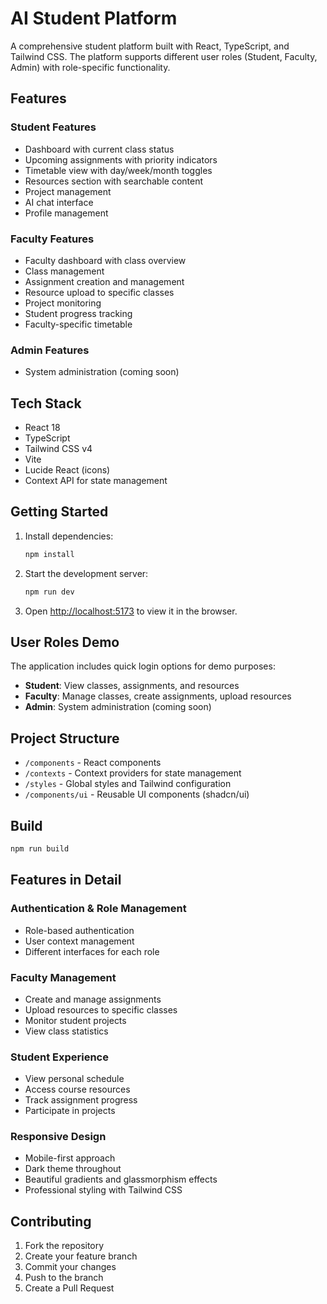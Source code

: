 # AI Student Platform

A comprehensive student platform built with React, TypeScript, and Tailwind CSS. The platform supports different user roles (Student, Faculty, Admin) with role-specific functionality.

## Features

### Student Features
- Dashboard with current class status
- Upcoming assignments with priority indicators
- Timetable view with day/week/month toggles
- Resources section with searchable content
- Project management
- AI chat interface
- Profile management

### Faculty Features
- Faculty dashboard with class overview
- Class management
- Assignment creation and management
- Resource upload to specific classes
- Project monitoring
- Student progress tracking
- Faculty-specific timetable

### Admin Features
- System administration (coming soon)

## Tech Stack

- React 18
- TypeScript
- Tailwind CSS v4
- Vite
- Lucide React (icons)
- Context API for state management

## Getting Started

1. Install dependencies:
   ```bash
   npm install
   ```

2. Start the development server:
   ```bash
   npm run dev
   ```

3. Open [http://localhost:5173](http://localhost:5173) to view it in the browser.

## User Roles Demo

The application includes quick login options for demo purposes:

- **Student**: View classes, assignments, and resources
- **Faculty**: Manage classes, create assignments, upload resources
- **Admin**: System administration (coming soon)

## Project Structure

- `/components` - React components
- `/contexts` - Context providers for state management
- `/styles` - Global styles and Tailwind configuration
- `/components/ui` - Reusable UI components (shadcn/ui)

## Build

```bash
npm run build
```

## Features in Detail

### Authentication & Role Management
- Role-based authentication
- User context management
- Different interfaces for each role

### Faculty Management
- Create and manage assignments
- Upload resources to specific classes
- Monitor student projects
- View class statistics

### Student Experience
- View personal schedule
- Access course resources
- Track assignment progress
- Participate in projects

### Responsive Design
- Mobile-first approach
- Dark theme throughout
- Beautiful gradients and glassmorphism effects
- Professional styling with Tailwind CSS

## Contributing

1. Fork the repository
2. Create your feature branch
3. Commit your changes
4. Push to the branch
5. Create a Pull Request